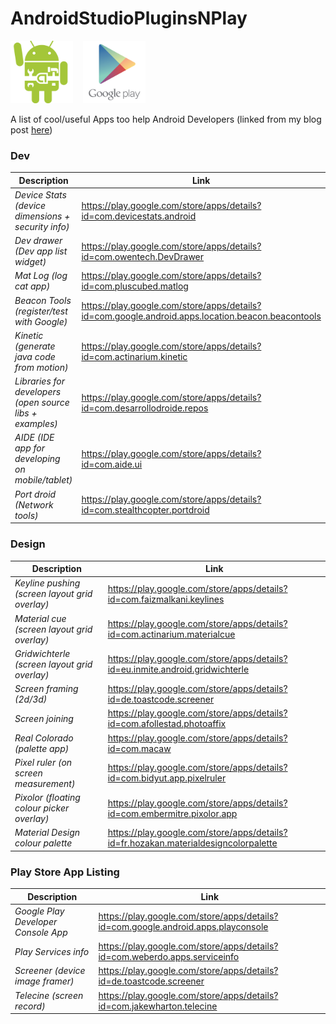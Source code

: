 # AndroidStudioPluginsNPlay

<img src="images/android_tools.png" height="100">&nbsp;&nbsp;&nbsp;&nbsp;<img src="images/google_play_logo.png" height="100">

A list of cool/useful Apps too help Android Developers (linked from my blog post <a href="http://barbuzz.co.uk/2016/07/13/appy-developer-tools/">here</a>)

### Dev
| Description | Link |
| --- | --- |
| *Device Stats (device dimensions + security info)* | https://play.google.com/store/apps/details?id=com.devicestats.android | 
| *Dev drawer (Dev app list widget)* | https://play.google.com/store/apps/details?id=com.owentech.DevDrawer |
| *Mat Log (log cat app)* | https://play.google.com/store/apps/details?id=com.pluscubed.matlog |
| *Beacon Tools (register/test with Google)* | https://play.google.com/store/apps/details?id=com.google.android.apps.location.beacon.beacontools |
| *Kinetic (generate java code from motion)* | https://play.google.com/store/apps/details?id=com.actinarium.kinetic | 
| *Libraries for developers (open source libs + examples)* | https://play.google.com/store/apps/details?id=com.desarrollodroide.repos |
| *AIDE (IDE app for developing on mobile/tablet)* | https://play.google.com/store/apps/details?id=com.aide.ui |  
| *Port droid (Network tools)* | https://play.google.com/store/apps/details?id=com.stealthcopter.portdroid |

### Design
| Description | Link |
| --- | --- |
| *Keyline pushing (screen layout grid overlay)* | https://play.google.com/store/apps/details?id=com.faizmalkani.keylines | 
| *Material cue (screen layout grid overlay)* | https://play.google.com/store/apps/details?id=com.actinarium.materialcue | 
| *Gridwichterle (screen layout grid overlay)* | https://play.google.com/store/apps/details?id=eu.inmite.android.gridwichterle |
| *Screen framing (2d/3d)* | https://play.google.com/store/apps/details?id=de.toastcode.screener | 
| *Screen joining* | https://play.google.com/store/apps/details?id=com.afollestad.photoaffix | 
| *Real Colorado (palette app)* | https://play.google.com/store/apps/details?id=com.macaw | 
| *Pixel ruler (on screen measurement)* | https://play.google.com/store/apps/details?id=com.bidyut.app.pixelruler |
| *Pixolor (floating colour picker overlay)* | https://play.google.com/store/apps/details?id=com.embermitre.pixolor.app | 
| *Material Design colour palette* | https://play.google.com/store/apps/details?id=fr.hozakan.materialdesigncolorpalette | 


### Play Store App Listing
| Description | Link |
| --- | --- |
| *Google Play Developer Console App* | https://play.google.com/store/apps/details?id=com.google.android.apps.playconsole | 
| *Play Services info* | https://play.google.com/store/apps/details?id=com.weberdo.apps.serviceinfo |  
| *Screener (device image framer)* | https://play.google.com/store/apps/details?id=de.toastcode.screener | 
| *Telecine (screen record)* | https://play.google.com/store/apps/details?id=com.jakewharton.telecine |

